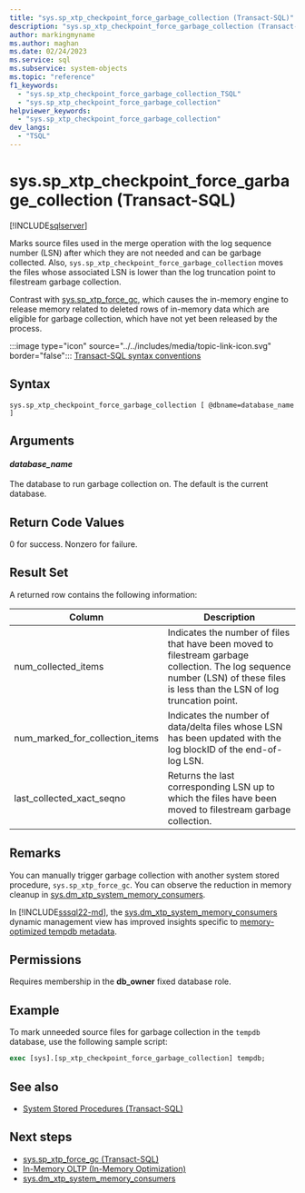 ```yaml
---
title: "sys.sp_xtp_checkpoint_force_garbage_collection (Transact-SQL)"
description: "sys.sp_xtp_checkpoint_force_garbage_collection (Transact-SQL)"
author: markingmyname
ms.author: maghan
ms.date: 02/24/2023
ms.service: sql
ms.subservice: system-objects
ms.topic: "reference"
f1_keywords:
  - "sys.sp_xtp_checkpoint_force_garbage_collection_TSQL"
  - "sys.sp_xtp_checkpoint_force_garbage_collection"
helpviewer_keywords:
  - "sys.sp_xtp_checkpoint_force_garbage_collection"
dev_langs:
  - "TSQL"
---
```

# sys.sp_xtp_checkpoint_force_garbage_collection (Transact-SQL)
[!INCLUDE[sqlserver](../../includes/applies-to-version/sqlserver.md)]

  Marks source files used in the merge operation with the log sequence number (LSN) after which they are not needed and can be garbage collected. Also, `sys.sp_xtp_checkpoint_force_garbage_collection` moves the files whose associated LSN is lower than the log truncation point to filestream garbage collection.  

Contrast with [sys.sp_xtp_force_gc](sys-sp-xtp-force-gc-transact-sql.md), which causes the in-memory engine to release memory related to deleted rows of in-memory data which are eligible for garbage collection, which have not yet been released by the process.
  
 :::image type="icon" source="../../includes/media/topic-link-icon.svg" border="false"::: [Transact-SQL syntax conventions](../../t-sql/language-elements/transact-sql-syntax-conventions-transact-sql.md)  
 
## Syntax  
  
```syntaxsql  
sys.sp_xtp_checkpoint_force_garbage_collection [ @dbname=database_name ]  
```  
  
## Arguments  

#### *database_name*  
 The database to run garbage collection on. The default is the current database.  
  
## Return Code Values  
 0 for success. Nonzero for failure.  
  
## Result Set  
 A returned row contains the following information:  
  
|Column|Description|  
|------------|-----------------|  
|num_collected_items|Indicates the number of files that have been moved to filestream garbage collection. The log sequence number (LSN) of these files is less than the LSN of log truncation point.|  
|num_marked_for_collection_items|Indicates the number of data/delta files whose LSN has been updated with the log blockID of the end-of-log LSN.|  
|last_collected_xact_seqno|Returns the last corresponding LSN up to which the files have been moved to filestream garbage collection.|  
  
## Remarks

You can manually trigger garbage collection with another system stored procedure, `sys.sp_xtp_force_gc`. You can observe the reduction in memory cleanup in [sys.dm_xtp_system_memory_consumers](../system-dynamic-management-views/sys-dm-xtp-system-memory-consumers-transact-sql.md). 

In [!INCLUDE[sssql22-md](../../includes/sssql22-md.md)], the [sys.dm_xtp_system_memory_consumers](../../relational-databases/system-dynamic-management-views/sys-dm-xtp-system-memory-consumers-transact-sql.md) dynamic management view has improved insights specific to [memory-optimized tempdb metadata](../databases/tempdb-database.md#memory-optimized-tempdb-metadata). 

## Permissions  

Requires membership in the **db_owner** fixed database role.
  
## Example
  
To mark unneeded source files for garbage collection in the `tempdb` database, use the following sample script:

```sql  
exec [sys].[sp_xtp_checkpoint_force_garbage_collection] tempdb;
```  
  
## See also

- [System Stored Procedures &#40;Transact-SQL&#41;](../../relational-databases/system-stored-procedures/system-stored-procedures-transact-sql.md)   

## Next steps

- [sys.sp_xtp_force_gc (Transact-SQL)](sys-sp-xtp-force-gc-transact-sql.md)
- [In-Memory OLTP &#40;In-Memory Optimization&#41;](../in-memory-oltp/overview-and-usage-scenarios.md)  
- [sys.dm_xtp_system_memory_consumers](../../relational-databases/system-dynamic-management-views/sys-dm-xtp-system-memory-consumers-transact-sql.md)
  
